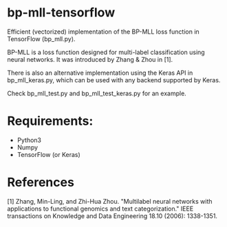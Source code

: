 # bp-mll-tensorflow
Efficient (vectorized) implementation of the BP-MLL loss function in TensorFlow (bp_mll.py). 

BP-MLL is a loss function designed for multi-label classification using neural networks. It was introduced by Zhang & Zhou in [1].

There is also an alternative implementation using the Keras API in bp_mll_keras.py, which can be used with any backend supported by Keras.

Check bp_mll_test.py and bp_mll_test_keras.py for an example.

# Requirements: 
- Python3
- Numpy 
- TensorFlow (or Keras)


# References
[1] Zhang, Min-Ling, and Zhi-Hua Zhou. "Multilabel neural networks with applications to functional genomics and text categorization." IEEE transactions on Knowledge and Data Engineering 18.10 (2006): 1338-1351.